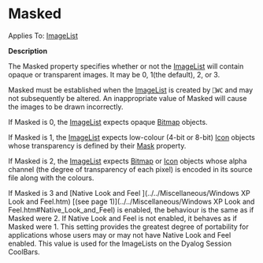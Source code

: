 




<h1 class="heading"><span class="name">Masked</span></h1>

Applies To: [ImageList](./imagelist.md)


**Description**


The Masked property specifies whether or not the [ImageList](./imagelist.md) will contain opaque or transparent images. It may be 0, 1(the default), 2, or 3.



Masked must be established when the [ImageList](./imagelist.md) is created by `⎕WC` and may not subsequently be altered. An inappropriate value of Masked will cause the images to be drawn incorrectly.


If Masked is 0, the [ImageList](./imagelist.md) expects opaque [Bitmap](./bitmap.md) objects.


If Masked is 1, the [ImageList](./imagelist.md) expects low-colour (4-bit or 8-bit) [Icon](./icon.md) objects whose transparency is defined by their [Mask](mask.md) property.


If Masked is 2,  the [ImageList](./imagelist.md) expects [Bitmap](./bitmap.md) or [Icon](./icon.md) objects whose alpha channel (the degree of transparency of each pixel) is encoded in its source file along with the colours.


If Masked is 3 and [Native Look and Feel ](../../Miscellaneous/Windows XP Look and Feel.htm)
[(see page 1)](../../Miscellaneous/Windows XP Look and Feel.htm#Native_Look_and_Feel)
 is enabled, the behaviour is the same as if Masked were 2. If Native Look and Feel is not enabled, it behaves as if Masked were 1. This setting provides the greatest degree of portability for applications whose users may or may not have Native Look and Feel enabled. This value is used for the ImageLists on the Dyalog Session CoolBars.


